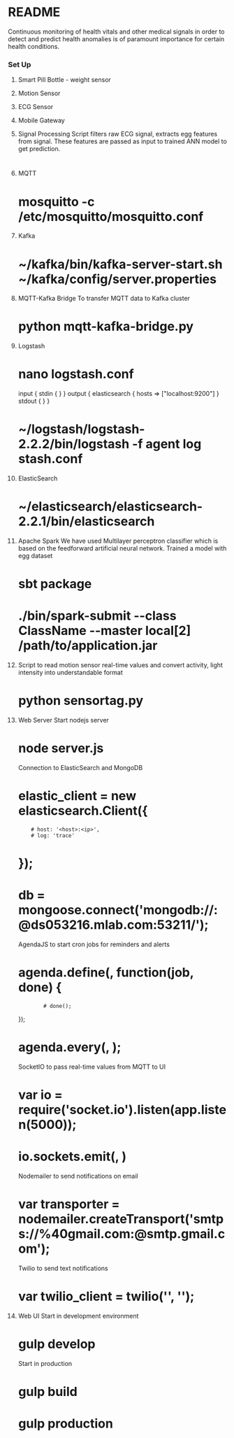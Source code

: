 # README #

Continuous monitoring of health vitals and other medical signals in order to detect and predict health anomalies is of paramount importance for certain health conditions. 

### Set Up ###

1. Smart Pill Bottle - weight sensor
2. Motion Sensor
3. ECG Sensor
4. Mobile Gateway
5. Signal Processing 
   Script filters raw ECG signal, extracts egg features from signal. These features are passed as input to trained ANN model to get prediction.
   # 


5. MQTT
   # mosquitto -c /etc/mosquitto/mosquitto.conf


6. Kafka
   # ~/kafka/bin/kafka-server-start.sh ~/kafka/config/server.properties


7. MQTT-Kafka Bridge
   To transfer MQTT data to Kafka cluster
   # python mqtt-kafka-bridge.py


8. Logstash
   # nano logstash.conf
     input { stdin { }
           }
     output {
            elasticsearch { hosts => ["localhost:9200"] } stdout { }
           }
    # ~/logstash/logstash-2.2.2/bin/logstash -f agent log stash.conf

9. ElasticSearch
   # ~/elasticsearch/elasticsearch-2.2.1/bin/elasticsearch


10. Apache Spark
    We have used Multilayer perceptron classifier which is based on the feedforward artificial neural network. Trained a model with egg dataset
    # sbt package 
    # ./bin/spark-submit --class ClassName --master local[2] /path/to/application.jar


11. Script to read motion sensor real-time values and convert activity, light intensity into understandable format
    # python sensortag.py

12. Web Server
    Start nodejs server 
      # node server.js


    Connection to ElasticSearch and MongoDB
    # elastic_client = new elasticsearch.Client({
            # host: '<host>:<ip>',
            # log: 'trace'
    # });
    # db = mongoose.connect('mongodb://<mlab-user>:<mlab-password>@ds053216.mlab.com:53211/<collection>');


    AgendaJS to start cron jobs for reminders and alerts
    # agenda.define(<job-name>, function(job, done) {
                # done();
      });
    # agenda.every(<time>, <job-name>);


    SocketIO to pass real-time values from MQTT to UI
    # var io = require('socket.io').listen(app.listen(5000));
    # io.sockets.emit(<topic-name>, <message>)


    Nodemailer to send notifications on email
    # var transporter = nodemailer.createTransport('smtps://<username>%40gmail.com:<password>@smtp.gmail.com');


    Twilio to send text notifications
    # var twilio_client = twilio('<accountId>', '<authenticationKey>');


13. Web UI
    Start in development environment
    #  gulp develop

    Start in production
     # gulp build
     # gulp production